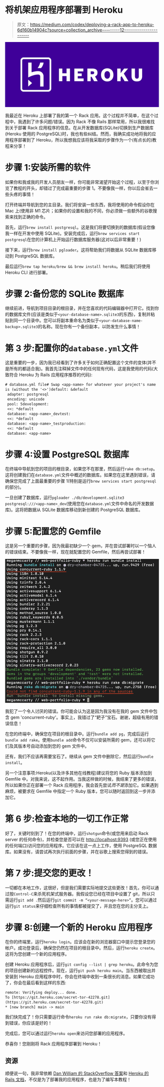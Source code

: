 # 将机架应用程序部署到 Heroku

> 原文：<https://medium.com/codex/deploying-a-rack-app-to-heroku-6d160b14904c?source=collection_archive---------12----------------------->

![](img/edf8ec9261916b5b8616e07ca3a393e6.png)

我最近在 Heroku 上部署了我的第一个 Rack 应用。这个过程并不简单，在这个过程中，我遇到了许多问题/错误。因为 Rack 不像 Rails 那样常用，所以我很难找到关于部署 Rack 应用程序的信息。在从开发数据库(SQLite)切换到生产数据库(Heroku 使用的 PostgreSQL)时，我也有些纠结。然而，我确实成功地将我的应用程序部署到了 Heroku，所以我想我应该将我采取的步骤作为一个(有点长的)教程来分享！

# 步骤 1:安装所需的软件

如果你和我或我的开发人员朋友一样，你可能非常渴望开始这个过程，以至于你浏览了教程的开头，却错过了完成最重要的步骤 1。不要像我一样，你以后会省去一些头疼的事情！

打开终端并导航到您的主目录。我们将安装一些东西，我将使用的命令假设你在 Mac 上(使用非 M1 芯片；如果你的设置和我的不同，你必须做一些额外的谷歌搜索来找到正确的命令。

首先，运行`brew install postgresql`。这是我们将要切换到的数据库(假设您像我一样在开发中使用 SQLite)。安装完成后，运行`brew services start postgresql`在您的计算机上开始运行数据库服务器(这对以后非常重要！)

接下来，运行`brew install pgloader`。这将帮助我们将数据从 SQLite 数据库移动到 PostgreSQL 数据库。

最后运行`brew tap heroku/brew && brew install heroku`。稍后我们将使用 Heroku CLI 进行部署。

# 步骤 2:备份您的 SQLite 数据库

继续前进，导航到项目目录的根目录，并在您喜欢的代码编辑器中打开它。找到你的数据库文件(应该是类似于`<your-database-name>.sqlite3`的东西)，复制并粘贴到同一个目录中。您可以将副本重命名为类似于`<your-database-name-backup>.sqlite3`的名称。现在你有一个备份副本，以防发生什么事情！

# 第 3 步:配置你的`database.yml`文件

这是重要的一步，因为我已经看到了许多关于如何正确配置这个文件的变体(并不是所有的都适合我)。我首先注释掉文件中的任何现有代码，这是我使用的代码(大致符合 Heroku 为 Rails 应用程序推荐的代码):

```
# database.yml file# Swap <app-name> for whatever your project's name is (without the '<>')default: &default
 adapter: postgresql
 encoding: unicode
 pool: 5development:
 <<: *default
 database: <app-name>_devtest:
 <<: *default
 database: <app-name>_testproduction:
 <<: *default
 database: <app-name>
```

# 步骤 4:设置 PostgreSQL 数据库

在终端中导航到您的项目的根目录，如果您不在那里，然后运行`rake db:setup`。这将创建我们在`database.yml`文件中概述的数据库。如果您在这里遇到错误，请确保您完成了上面最重要的步骤 1(特别是运行`brew services start postgresql`的部分)。

一旦创建了数据库，运行`pgloader ./db/development.sqlite3 postgresql:///<app-name>_dev`(使用您在`database.yml`文件中命名的开发数据库)。这将把数据从 SQLite 数据库移动到新创建的 PostgreSQL 数据库。

# 步骤 5:配置您的 Gemfile

这是另一个重要的步骤，因为我最初缺少一个 gem，并在尝试部署时以一个恼人的错误结束。不要像我一样，现在就配置您的 Gemfile，然后再尝试部署！

![](img/7f79658ed79ad7b1a805736995c01612.png)

我犯了一个令人讨厌的错误。你可能会认为这是因为我没有在我的 gem 文件中包含 gem 'concurrent-ruby'。事实上，我错过了“耙子”宝石。谢谢，超级有用的错误信息！

在您的终端中，确保您在项目的根目录中。运行`bundle add pg`，完成后运行`bundle add rake`。使用`bundle add`命令不仅可以安装所需的 gem，还可以将它们及其版本号自动添加到您的 gem 文件中。

还有，我们不应该再需要宝石了。继续从 gem 文件中删除它，然后运行`bundle install`。

另一个注意事项:Heroku(以及许多其他在线教程)建议将您的 Ruby 版本添加到 Gemfile 中。对我来说，这不起作用。当我这样做的时候，我结束了更多的错误，所以如果你正在部署一个 Rack 应用程序，我会首先尝试*而不是*添加它。如果遇到麻烦，被要求在 Gemfile 中指定一个 Ruby 版本，您可以随时返回到这一步并添加它。

# 第 6 步:检查本地的一切工作正常

好了，关键时刻到了！在您的终端中，运行`shotgun`命令(或您用来启动 Rack server 的任何命令)，并检查您是否可以在 [http://localhost:9393](http://localhost:9393) (或您正在使用的任何端口)访问您的应用程序。它应该在这一点上工作，使用 PostgreSQL 数据库。如果没有，请尝试再次执行前面的步骤，并在谷歌上搜索您得到的错误。

# 第 7 步:提交您的更改！

一切都在本地工作，这很好，但是我们需要实际地提交这些更改！首先，你可以通过按`Control-C`来杀死机架式服务器。我假设您已经在项目中设置了 git，所以只需运行`git add .`然后运行`git commit -m “<your-message-here>”`。您可以通过运行`git status`来仔细检查所有的事情都被提交了，并且您在您的主分支上。

# 步骤 8:创建一个新的 Heroku 应用程序

在你的终端里，运行`heroku login`。应该会在新的浏览器窗口中提示您登录您的帐户。成功登录后，确保您仍然在项目的根目录中。然后，运行`heroku create`。这将为您创建一个新的应用程序。

创建 Heroku 应用程序后，运行`git config --list | grep heroku`。此命令为您的项目创建新的远程控件。现在，运行`git push heroku main`。当东西被取出并安装到 Heroku 应用程序中时，你会在终端中收到一条很长的消息。如果它成功了，你会在最后看到这样的东西:

```
remote: Verifying deploy... done.
To [https://git.heroku.com/secret-tor-42278.git](https://git.heroku.com/secret-tor-42278.git)
* [new branch] main -> main
```

我们快完成了！你只需要运行命令`heroku run rake db:migrate`，只要你没有得到错误，你应该是好的！

完成后，您可以通过运行`heroku open`来访问您部署的应用程序。

恭喜你！您刚刚将 Rack 应用程序部署到 Heroku！

## 资源

顺便说一句，我非常依赖 [Dan William 的 StackOverflow 答案](https://stackoverflow.com/a/51068611)和 [Heroku 的 Rails 文档](https://devcenter.heroku.com/articles/getting-started-with-rails5)，不仅是为了部署我的应用程序，也是为了编写本教程！